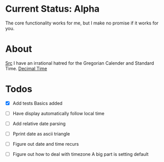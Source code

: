 # Current Status: Alpha
The core functionality works for me, but I make no promise if it works for you.

# About
[Src](https://calendars.fandom.com/wiki/Triangular_Earth_Calendar)
I have an irrational hatred for the Gregorian Calender and Standard Time.
[Decimal Time](https://en.wikipedia.org/wiki/Decimal_time) 


# Todos
- [X] Add tests
	Basics added
	
- [ ] Have display automatically follow local time
- [ ] Add relative date parsing
- [ ] Pprint date as ascii triangle
- [ ] Figure out date and time recurs
- [ ] Figure out how to deal with timezone
	A big part is setting default
